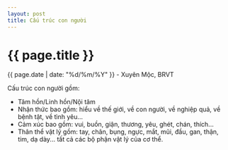 ```yaml
---
layout: post
title: Cấu trúc con người
---
```


{{ page.title }}
================
<p class="meta">{{ page.date | date: "%d/%m/%Y" }} - Xuyên Mộc, BRVT</p>

Cấu trúc con người gồm:

- Tâm hồn/Linh hồn/Nội tâm 
- Nhận thức bao gồm: hiểu về thế giới, về con người, về nghiệp quả, về bệnh tật, về tình yêu...
- Cảm xúc bao gồm: vui, buồn, giận, thương, yêu, ghét, chán, thích...
- Thân thể vật lý gồm: tay, chân, bụng, ngực, mắt, mũi, đầu, gan, thận, tim, dạ dày... tất cả các bộ phận vật lý của cơ thể.
